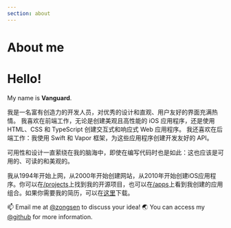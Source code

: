 ```yaml
---
section: about
---
```


# About me

# Hello! 
My name is **Vanguard**.

我是一名富有创造力的开发人员，对优秀的设计和直观、用户友好的界面充满热情。 我喜欢在前端工作，无论是创建美观且高性能的 iOS 应用程序，还是使用 HTML、CSS 和 TypeScript 创建交互式和响应式 Web 应用程序。 我还喜欢在后端工作：我使用 Swift 和 Vapor 框架，为这些应用程序创建开发友好的 API。

可用性和设计一直萦绕在我的脑海中，即使在编写代码时也是如此：这也应该是可用的、可读的和美观的。

我从1994年开始上网，从2000年开始创建网站，从2010年开始创建iOS应用程序。你可以在[/projects](/projects/)上找到我的开源项目，也可以在[/apps](/apps/)上看到我创建的应用组合。如果你需要我的简历，可以在[这里](/about/KevinRenskers.pdf)下载。

 📫 Email me at [@zongsen](mailto:397829762@qq.com) to discuss your idea!
 🌏 You can access my [@github](https://github.com/zonggexu) for more information.
